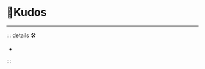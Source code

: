 # 🔷<beta>Kudos</beta>

---

<!-- =================================================== -->
<!-- =================================================== -->
<!-- =================================================== -->
<!-- =================================================== -->
<!-- =================================================== -->
::: details 🛠

-

:::
